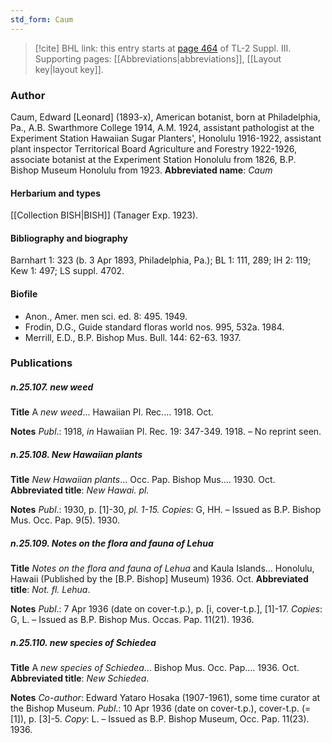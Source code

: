 ```yaml
---
std_form: Caum
---
```


> [!cite] BHL link: this entry starts at [page 464](https://www.biodiversitylibrary.org/page/33266771) of TL-2 Suppl. III.
> Supporting pages: [[Abbreviations|abbreviations]], [[Layout key|layout key]].

### Author

Caum, Edward \[Leonard\] (1893-x), American botanist, born at Philadelphia, Pa., A.B. Swarthmore College 1914, A.M. 1924, assistant pathologist at the Experiment Station Hawaiian Sugar Planters', Honolulu 1916-1922, assistant plant inspector Territorical Board Agriculture and Forestry 1922-1926, associate botanist at the Experiment Station Honolulu from 1826, B.P. Bishop Museum Honolulu from 1923. 
**Abbreviated name**: *Caum*

#### Herbarium and types

[[Collection BISH|BISH]] (Tanager Exp. 1923).

#### Bibliography and biography

Barnhart 1: 323 (b. 3 Apr 1893, Philadelphia, Pa.); BL 1: 111, 289; IH 2: 119; Kew 1: 497; LS suppl. 4702.

#### Biofile

- Anon., Amer. men sci. ed. 8: 495. 1949.
- Frodin, D.G., Guide standard floras world nos. 995, 532a. 1984.
- Merrill, E.D., B.P. Bishop Mus. Bull. 144: 62-63. 1937.

### Publications

##### n.25.107. new weed

**Title**
A *new weed*... Hawaiian Pl. Rec.... 1918. Oct.

**Notes**
*Publ*.: 1918, *in* Hawaiian Pl. Rec. 19: 347-349. 1918. – No reprint seen.

##### n.25.108. New Hawaiian plants

**Title**
*New Hawaiian plants*... Occ. Pap. Bishop Mus.... 1930. Oct.
**Abbreviated title**: *New Hawai. pl.*

**Notes**
*Publ*.: 1930, p. \[1\]-30, *pl. 1-15.* *Copies*: G, HH. – Issued as B.P. Bishop Mus. Occ. Pap. 9(5). 1930.

##### n.25.109. Notes on the flora and fauna of Lehua

**Title**
*Notes on the flora and fauna of Lehua* and Kaula Islands... Honolulu, Hawaii (Published by the \[B.P. Bishop\] Museum) 1936. Oct.
**Abbreviated title**: *Not. fl. Lehua*.

**Notes**
*Publ*.: 7 Apr 1936 (date on cover-t.p.), p. \[i, cover-t.p.\], \[1\]-17. *Copies*: G, L. – Issued as B.P. Bishop Mus. Occas. Pap. 11(21). 1936.

##### n.25.110. new species of Schiedea

**Title**
A *new species of Schiedea*... Bishop Mus. Occ. Pap.... 1936. Oct.
**Abbreviated title**: *New Schiedea*.

**Notes**
*Co-author*: Edward Yataro Hosaka (1907-1961), some time curator at the Bishop Museum.
*Publ*.: 10 Apr 1936 (date on cover-t.p.), cover-t.p. (= \[1\]), p. \[3\]-5. *Copy*: L. – Issued as B.P. Bishop Museum, Occ. Pap. 11(23). 1936.

